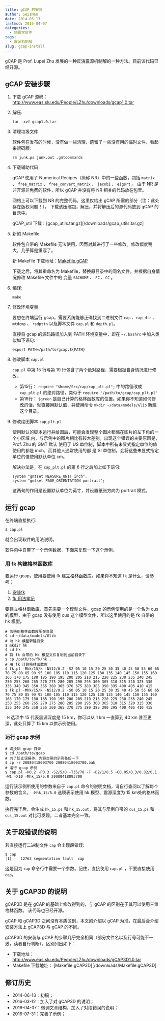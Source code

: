 ```yaml
---
title: gCAP 的安装
author: SeisMan
date: 2014-06-13
lastmod: 2016-04-07
categories:
  - 地震学软件
tags:
  - 震源机制解
slug: gcap-install
---
```


gCAP 是 Prof. Lupei Zhu 发展的一种反演震源机制解的一种方法。目前该代码已经开源。

<!--more-->

## gCAP 安装步骤

1.  下载 gCAP 源码： <http://www.eas.slu.edu/People/LZhu/downloads/gcap1.0.tar>
2.  解压:

        tar -xvf gcap1.0.tar

3.  清理垃圾文件

    软件包在发布的时候，没有做一些清理，遗留了一些没有用的临时文件，看起来很碍眼:

        rm junk.ps junk.out .gmtcommands

4.  下载辅助代码

    gCAP 使用了 Numerical Recipes（简称 NR）中的一些函数，包括 `matrix` 、
    `free_matrix` 、 `free_convert_matrix` 、 `jacobi` 、 `eigsrt` 。
    由于 NR 是非开源非免费的软件，所以 gCAP 并没有将 NR 相关的代码放在包里。

    网络上可以下载到 NR 的完整代码，这里仅给出 gCAP 所需的部分（注：此处存在版权问题！）。
    下载该压缩包，解压，并将解压后的源代码放到 gCAP 的目录中。

    gCAP_util 下载：[gcap_utils.tar.gz][/downloads/gcap_utils.tar.gz]

5.  新的 Makefile

    软件包自带的 Makefile 无法使用，因而对其进行了一些修改。修改幅度稍大，几乎算是重写了。

    新 Makefile 下载地址：[Makefile.gCAP](/downloads/Makefile.gCAP)

    下载之后，将其重命名为 Makefile，替换原目录中的同名文件，并根据自身情况修改 Makefile 文件中的
    变量 `SACHOME` 、 `FC` 、`CC` 。

6.  编译:

        make

7.  修改环境变量

    要想在终端运行 gcap，需要系统能够正确找到二进制文件 `cap` 、`cap_dir` 、
    `mtdcmp` 、 `radpttn` 以及脚本文件 `cap.pl` 和 `depth.pl`。

    直接将 gcap 的源码路径加入到 PATH 环境变量中，即在 `~/.bashrc` 中加入类似如下语句:

        export PATH=/path/to/gcap:${PATH}

8.  修改脚本 `cap.pl`

    `cap.pl` 中第 15 行与第 19 行包含了两个绝对路径，需要根据自身情况进行修改。

    -   第15行： `require "$home/Src/cap/cap_plt.pl";` 中的路径改成 `cap_plt.pl` 的绝对路径，类似于 `require "/path/to/gcap/cap_plt.pl"`
    -   第19行： `$green` 是自己计算的格林函数库的位置。如果你不知道如何修改的话，就直接用默认值，并使用命令 `mkdir ~/data/models/Glib` 新建这个目录。

9.  修改绘图脚本 `cap_plt.pl`

    使用默认的脚本运行并绘图后，可能会发现整个图片都缩在图片的左下角的一个小区域
    内，与示例中的图片相比有较大差别。出现这个错误的主要原因是，Prof. Zhu 的 GMT 默认
    使用了 US 单位制，脚本中所有未显式指定单位的值使用的都是 inch，而其他人通常使用的都
    是 SI 单位制，会将这些未显式指定单位的值使用默认单位 cm。

    解决办法是，在 `cap_plt.pl` 的第 6 行之后加上如下语句:

        system "gmtset MEASURE_UNIT inch";
        system "gmtset PAGE_ORIENTATION portrait";

    这两句的作用是设置默认单位为英寸，并设置纸张方向为 portrait 模式。

## 运行 gcap

在终端直接执行:

    $ cap.pl

就会出现软件的用法说明。

软件包中自带了一个示例数据，下面来复现一下这个示例。

### 用 fk 构建格林函数库

要运行 gcap，使用要使用 fk 建立格林函数库。如果你不知道 fk 是什么，请参考：

1. [安装fk](/fk-install/)
2. [fk 用法笔记](/fk-notes/)

要建立格林函数库，首先需要一个模型文件。gcap 的示例使用的是一个名为 cus 的模型，由于 gcap
没有使用 cus 这个模型文件，所以这里使用的是 fk 自带的 hk 模型。

    # 切换到格林函数库所在目录
    $ cd ~/data/models/Glib
    # 为 hk 模型新建目录
    $ mkdir hk
    $ cd hk
    # 将 fk 自带的 hk 模型文件复制到当前目录下
    $ cp /path/to/fk/hk .
    # 用 fk 计算格林函数库
    $ fk.pl -Mhk/15/k -N512/0.2 -S2 05 10 15 20 25 30 35 40 45 50 55 60 65 70 75 80 85 90 95 100 105 110 115 120 125 130 135 140 145 150 155 160 165 170 175 180 185 190 195 200 205 210 215 220 225 230 235 240 245 250 255 260 265 270 275 280 285 290 295 300 305 310 315 320 325 330 335 340 345 350 355 360 365 370 375 380 385 390 395 400 405 410 415
    $ fk.pl -Mhk/15/k -N512/0.2 -S0 05 10 15 20 25 30 35 40 45 50 55 60 65 70 75 80 85 90 95 100 105 110 115 120 125 130 135 140 145 150 155 160 165 170 175 180 185 190 195 200 205 210 215 220 225 230 235 240 245 250 255 260 265 270 275 280 285 290 295 300 305 310 315 320 325 330 335 340 345 350 355 360 365 370 375 380 385 390 395 400 405 410 415

`-M` 选项中 15 代表震源深度是 15 km，你可以从 1 km 一直算到 40 km 甚至更深，此处只算了 15 km 以供示例使用。

### 运行 gcap 示例

    # 切换回 gcap 目录
    $ cd /path/to/gcap
    # 为了防止误操作，先将自带的示例备份一下
    $ cp -r 20080418093700 20080418093700.bak
    # 运行 gcap 示例
    $ cap.pl -H0.2 -P0.3 -S2/5/0 -T35/70 -F -D2/1/0.5 -C0.05/0.3/0.02/0.1 -W1 -X10 -Mhk_15/5.0 20080418093700

运行该示例所使用的参数来自于 `cap.pl` 命令的说明文档，请自行查阅以了解每个参数的含义。 `-Mhk_15/5.0` 选项表示使用 hk 模型、震源深度为 15 km处的格林函数。

执行完毕后，会生成 `hk_15.ps` 和 `hk_15.out`，将其与示例自带的 `cus_15.ps` 和 `cus_15.out`
对比可发现，二者基本完全一致。

## 关于段错误的说明

若直接运行二进制文件 `cap` 会出现段错误:

    $ cap
    [1]    12763 segmentation fault  cap

这是因为 `cap` 命令行中需要一个参数。记住，直接使用 `cap.pl` ，不要直接使用 `cap`。

## 关于 gCAP3D 的说明

gCAP3D 是在 gCAP 的基础上修改得到的，与 gCAP 的区别在于其可以使用三维格林函数。
该代码也已经开源。

gCAP 和 gCAP3D 之间没有本质区别，本文的介绍以 gCAP 为准，在最后会介绍安装方法上
gCAP3D 与 gCAP 的不同。

gCAP3D 的安装与 gCAP 的步骤几乎完全相同（部分文件名以及行号可能不一致，读者自行判断），区别列出如下：

-   下载地址： <http://www.eas.slu.edu/People/LZhu/downloads/gCAP3D1.0.tar>
-   Makefile 下载地址： [Makefile.gCAP3D][/downloads/Makefile.gCAP3D]

## 修订历史

-   2014-06-13：初稿；
-   2016-03-12：加入了对 gCAP3D 的说明；
-   2016-04-07：微调文章结构，加入了对段错误的说明；
-   2016-07-31：完善了示例；
